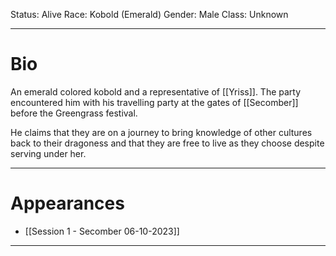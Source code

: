 Status: Alive
Race: Kobold (Emerald)
Gender: Male
Class: Unknown

---
# Bio

An emerald colored kobold and a representative of [[Yriss]]. The party encountered him with his travelling party at the gates of [[Secomber]] before the Greengrass festival.

He claims that they are on a journey to bring knowledge of other cultures back to their dragoness and that they are free to live as they choose despite serving under her.

---
# Appearances

- [[Session 1 - Secomber 06-10-2023]]

---

